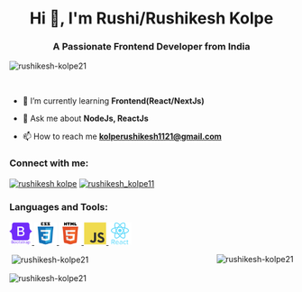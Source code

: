 <h1 align="center">Hi 👋, I'm Rushi/Rushikesh Kolpe</h1>
<h3 align="center">A Passionate Frontend Developer from India</h3>

<p align="left"> <img src="https://komarev.com/ghpvc/?username=rushikesh-kolpe21&label=Profile%20views&color=0e75b6&style=flat" alt="rushikesh-kolpe21" /> </p>

<p align="left"> <a href="https://twitter.com/" target="blank"><img src="https://img.shields.io/twitter/follow/?logo=twitter&style=for-the-badge" alt="" /></a> </p>

- 🌱 I’m currently learning **Frontend(React/NextJs)**

- 💬 Ask me about **NodeJs, ReactJs**

- 📫 How to reach me **kolperushikesh1121@gmail.com**

<h3 align="left">Connect with me:</h3>
<p align="left">
<a href="https://linkedin.com/in/rushikesh kolpe" target="blank"><img align="center" src="https://raw.githubusercontent.com/rahuldkjain/github-profile-readme-generator/master/src/images/icons/Social/linked-in-alt.svg" alt="rushikesh kolpe" height="30" width="40" /></a>
<a href="https://instagram.com/rushikesh_kolpe11" target="blank"><img align="center" src="https://raw.githubusercontent.com/rahuldkjain/github-profile-readme-generator/master/src/images/icons/Social/instagram.svg" alt="rushikesh_kolpe11" height="30" width="40" /></a>
</p>

<h3 style="border: none;" align="left">Languages and Tools:</h3>
<p align="left"> <a href="https://getbootstrap.com" target="_blank" rel="noreferrer"> <img src="https://raw.githubusercontent.com/devicons/devicon/master/icons/bootstrap/bootstrap-plain-wordmark.svg" alt="bootstrap" width="40" height="40"/> </a> <a href="https://www.w3schools.com/css/" target="_blank" rel="noreferrer"> <img src="https://raw.githubusercontent.com/devicons/devicon/master/icons/css3/css3-original-wordmark.svg" alt="css3" width="40" height="40"/> </a> <a href="https://www.w3.org/html/" target="_blank" rel="noreferrer"> <img src="https://raw.githubusercontent.com/devicons/devicon/master/icons/html5/html5-original-wordmark.svg" alt="html5" width="40" height="40"/> </a> <a href="https://developer.mozilla.org/en-US/docs/Web/JavaScript" target="_blank" rel="noreferrer"> <img src="https://raw.githubusercontent.com/devicons/devicon/master/icons/javascript/javascript-original.svg" alt="javascript" width="40" height="40"/> </a> <a href="https://reactjs.org/" target="_blank" rel="noreferrer"> <img src="https://raw.githubusercontent.com/devicons/devicon/master/icons/react/react-original-wordmark.svg" alt="react" width="40" height="40"/> </a> </p>

<p><img align="Right" src="https://github-readme-stats.vercel.app/api/top-langs?username=rushikesh-kolpe21&show_icons=true&locale=en&layout=compact" alt="rushikesh-kolpe21"   /></p>

<p>&nbsp;<img  align="center" src="https://github-readme-stats.vercel.app/api?username=rushikesh-kolpe21&show_icons=true&locale=en" alt="rushikesh-kolpe21" /></p>

<p><img align="center" src="https://github-readme-streak-stats.herokuapp.com/?user=rushikesh-kolpe21&" alt="rushikesh-kolpe21" /></p>
